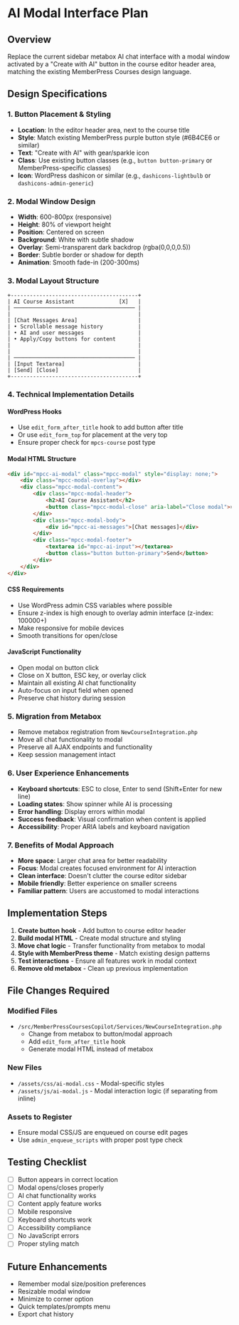 # AI Modal Interface Plan

## Overview
Replace the current sidebar metabox AI chat interface with a modal window activated by a "Create with AI" button in the course editor header area, matching the existing MemberPress Courses design language.

## Design Specifications

### 1. Button Placement & Styling
- **Location**: In the editor header area, next to the course title
- **Style**: Match existing MemberPress purple button style (#6B4CE6 or similar)
- **Text**: "Create with AI" with gear/sparkle icon
- **Class**: Use existing button classes (e.g., `button button-primary` or MemberPress-specific classes)
- **Icon**: WordPress dashicon or similar (e.g., `dashicons-lightbulb` or `dashicons-admin-generic`)

### 2. Modal Window Design
- **Width**: 600-800px (responsive)
- **Height**: 80% of viewport height
- **Position**: Centered on screen
- **Background**: White with subtle shadow
- **Overlay**: Semi-transparent dark backdrop (rgba(0,0,0,0.5))
- **Border**: Subtle border or shadow for depth
- **Animation**: Smooth fade-in (200-300ms)

### 3. Modal Layout Structure
```
+----------------------------------------+
| AI Course Assistant              [X]   |
| ────────────────────────────────────── |
|                                        |
| [Chat Messages Area]                   |
| • Scrollable message history           |
| • AI and user messages                 |
| • Apply/Copy buttons for content       |
|                                        |
|                                        |
| ────────────────────────────────────── |
| [Input Textarea]                       |
| [Send] [Close]                         |
+----------------------------------------+
```

### 4. Technical Implementation Details

#### WordPress Hooks
- Use `edit_form_after_title` hook to add button after title
- Or use `edit_form_top` for placement at the very top
- Ensure proper check for `mpcs-course` post type

#### Modal HTML Structure
```html
<div id="mpcc-ai-modal" class="mpcc-modal" style="display: none;">
    <div class="mpcc-modal-overlay"></div>
    <div class="mpcc-modal-content">
        <div class="mpcc-modal-header">
            <h2>AI Course Assistant</h2>
            <button class="mpcc-modal-close" aria-label="Close modal">×</button>
        </div>
        <div class="mpcc-modal-body">
            <div id="mpcc-ai-messages">[Chat messages]</div>
        </div>
        <div class="mpcc-modal-footer">
            <textarea id="mpcc-ai-input"></textarea>
            <button class="button button-primary">Send</button>
        </div>
    </div>
</div>
```

#### CSS Requirements
- Use WordPress admin CSS variables where possible
- Ensure z-index is high enough to overlay admin interface (z-index: 100000+)
- Make responsive for mobile devices
- Smooth transitions for open/close

#### JavaScript Functionality
- Open modal on button click
- Close on X button, ESC key, or overlay click
- Maintain all existing AI chat functionality
- Auto-focus on input field when opened
- Preserve chat history during session

### 5. Migration from Metabox
- Remove metabox registration from `NewCourseIntegration.php`
- Move all chat functionality to modal
- Preserve all AJAX endpoints and functionality
- Keep session management intact

### 6. User Experience Enhancements
- **Keyboard shortcuts**: ESC to close, Enter to send (Shift+Enter for new line)
- **Loading states**: Show spinner while AI is processing
- **Error handling**: Display errors within modal
- **Success feedback**: Visual confirmation when content is applied
- **Accessibility**: Proper ARIA labels and keyboard navigation

### 7. Benefits of Modal Approach
- **More space**: Larger chat area for better readability
- **Focus**: Modal creates focused environment for AI interaction
- **Clean interface**: Doesn't clutter the course editor sidebar
- **Mobile friendly**: Better experience on smaller screens
- **Familiar pattern**: Users are accustomed to modal interactions

## Implementation Steps

1. **Create button hook** - Add button to course editor header
2. **Build modal HTML** - Create modal structure and styling
3. **Move chat logic** - Transfer functionality from metabox to modal
4. **Style with MemberPress theme** - Match existing design patterns
5. **Test interactions** - Ensure all features work in modal context
6. **Remove old metabox** - Clean up previous implementation

## File Changes Required

### Modified Files
- `/src/MemberPressCoursesCopilot/Services/NewCourseIntegration.php`
  - Change from metabox to button/modal approach
  - Add `edit_form_after_title` hook
  - Generate modal HTML instead of metabox

### New Files
- `/assets/css/ai-modal.css` - Modal-specific styles
- `/assets/js/ai-modal.js` - Modal interaction logic (if separating from inline)

### Assets to Register
- Ensure modal CSS/JS are enqueued on course edit pages
- Use `admin_enqueue_scripts` with proper post type check

## Testing Checklist
- [ ] Button appears in correct location
- [ ] Modal opens/closes properly
- [ ] AI chat functionality works
- [ ] Content apply feature works
- [ ] Mobile responsive
- [ ] Keyboard shortcuts work
- [ ] Accessibility compliance
- [ ] No JavaScript errors
- [ ] Proper styling match

## Future Enhancements
- Remember modal size/position preferences
- Resizable modal window
- Minimize to corner option
- Quick templates/prompts menu
- Export chat history